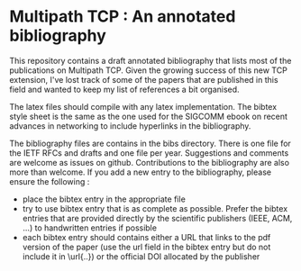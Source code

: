 Multipath TCP : An annotated bibliography
===================================


This repository contains a draft annotated bibliography that lists most of the publications on Multipath TCP. Given the growing success of this new TCP extension, I've lost track of some of the papers that are published in this field and wanted to keep my list of references a bit organised.

The latex files should compile with any latex implementation. The bibtex style sheet is the same as the one used for the SIGCOMM ebook on recent advances in networking to include hyperlinks in the bibliography.

The bibliography files are contains in the bibs directory. There is one file for the IETF RFCs and drafts and one file per year. Suggestions and comments are welcome as issues on github. Contributions to the bibliography are also more than welcome. If you add a new entry to the bibliography, please ensure the following :

 - place the bibtex entry in the appropriate file
 - try to use bibtex entry that is as complete as possible. Prefer the bibtex entries that are provided directly by the scientific publishers (IEEE, ACM, ...) to handwritten entries if possible
 - each bibtex entry should contains either a URL that links to the pdf version of the paper (use the url field in the bibtex entry but do not include it in \url{..}) or the official DOI allocated by the publisher
 
